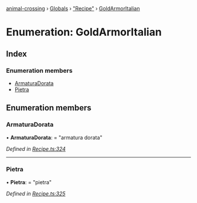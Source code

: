 [animal-crossing](../README.md) › [Globals](../globals.md) › ["Recipe"](../modules/_recipe_.md) › [GoldArmorItalian](_recipe_.goldarmoritalian.md)

# Enumeration: GoldArmorItalian

## Index

### Enumeration members

* [ArmaturaDorata](_recipe_.goldarmoritalian.md#armaturadorata)
* [Pietra](_recipe_.goldarmoritalian.md#pietra)

## Enumeration members

###  ArmaturaDorata

• **ArmaturaDorata**: = "armatura dorata"

*Defined in [Recipe.ts:324](https://github.com/Norviah/animal-crossing/blob/ac736df/module/types/Recipe.ts#L324)*

___

###  Pietra

• **Pietra**: = "pietra"

*Defined in [Recipe.ts:325](https://github.com/Norviah/animal-crossing/blob/ac736df/module/types/Recipe.ts#L325)*
